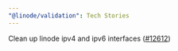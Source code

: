 ```yaml
---
"@linode/validation": Tech Stories
---
```


Clean up linode ipv4 and ipv6 interfaces ([#12612](https://github.com/linode/manager/pull/12612))
